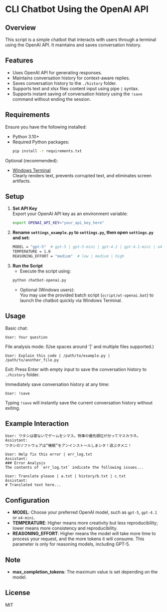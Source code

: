 # CLI Chatbot Using the OpenAI API

## Overview
This script is a simple chatbot that interacts with users through a terminal using the OpenAI API. It maintains and saves conversation history.

## Features
- Uses OpenAI API for generating responses.
- Maintains conversation history for context-aware replies.
- Saves conversation history to the `./history` folder.
- Supports text and xlsx files content input using pipe ` | ` syntax.
- Supports instant saving of conversation history using the `!save` command without ending the session.

## Requirements
Ensure you have the following installed:
- Python 3.10+
- Required Python packages:
  ```bash
  pip install -r requirements.txt
  ```

Optional (recommended):
- [Windows Terminal](https://apps.microsoft.com/detail/windows-terminal/9N0DX20HK701)  
  Clearly renders text, prevents corrupted text, and eliminates screen artifacts.

## Setup
1. **Set API Key**  
   Export your OpenAI API key as an environment variable:
   ```bash
   export OPENAI_API_KEY="your_api_key_here"
   ```
2. **Rename `settings_example.py` to `settings.py`, then open `settings.py` and set:**
   ```bash
   MODEL = "gpt-5"  # gpt-5 | gpt-5-mini | gpt-4.1 | gpt-4.1-mini | o4-mini | o3 | gpt-4o
   TEMPERATURE = 1.0
   REASONING_EFFORT = "medium"  # low | medium | high
   ```
3. **Run the Script**
   - Execute the script using:
   ```bash
   python chatbot-openai.py
   ```
   - Optional (Windows users):  
     You may use the provided batch script (`script/wt-openai.bat`) to launch the chatbot quickly via Windows Terminal.

## Usage
Basic chat:

    User: Your question

File analysis mode: (Use spaces around '|' and multiple files supported.)

    User: Explain this code | /path/to/example.py | /path/to/another_file.py

Exit: Press Enter with empty input to save the conversation history to `./history` folder.

Immediately save conversation history at any time:

    User: !save

Typing `!save` will instantly save the current conversation history without exiting.

## Example Interaction
```plaintext
User: ワタシは寝ないでゲームをシマス。物事の優先順位が分ってマスカラネ。
Assistant:
ワタシのソフトウェアは“睡眠”をアンインストールしまシタ！遊ぶタメニ！

User: Help fix this error | err_log.txt
Assistant:
### Error Analysis
The contents of `err_log.txt` indicate the following issues...

User: Translate please | a.txt | history/b.txt | c.txt
Assistant:
# Translated text here...
```

## Configuration
- **MODEL**: Choose your preferred OpenAI model, such as `gpt-5`, `gpt-4.1` or `o4-mini`.
- **TEMPERATURE**: Higher means more creativity but less reproducibility; lower means more consistency and reproducibility.
- **REASONING_EFFORT**: Higher means the model will take more time to process your request, and the more tokens it will consume. This parameter is only for reasoning models, including GPT-5.

## Note
- **max_completion_tokens**: The maximum value is set depending on the model.

## License
MIT